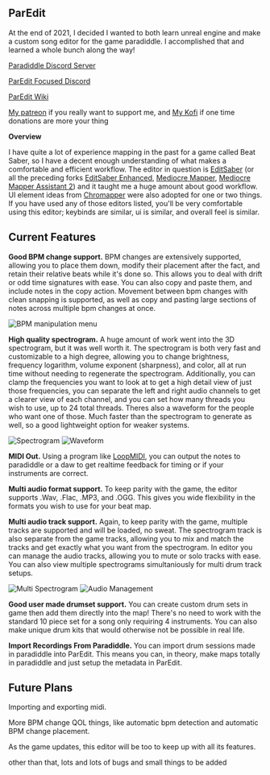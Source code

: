 ## ParEdit

At the end of 2021, I decided I wanted to both learn unreal engine and make a custom song editor for the game paradiddle. I accomplished that and learned a whole bunch along the way!

[Paradiddle Discord Server](https://discord.gg/paradiddle)

[ParEdit Focused Discord](https://discord.gg/htRPdy9PkX)

[ParEdit Wiki](https://github.com/CANA-Dan/ParEdit/wiki)

[My patreon](patreon.com/CanaDan) if you really want to support me, and [My Kofi](https://ko-fi.com/canadan) if one time donations are more your thing



**Overview**

I have quite a lot of experience mapping in the past for a game called Beat Saber, so I have a decent enough understanding of what makes a comfortable and efficient workflow. The editor in question is [EditSaber](https://github.com/Ikeiwa/EditSaber) (or all the preceding forks [EditSaber Enhanced](https://github.com/permissionBRICK/EditSaberEnhanced), [Mediocre Mapper](https://github.com/squeaksies/MediocreMapper/releases), [Mediocre Mapper Assistant 2](https://git.bsmg.dev/Top_Cat/MediocreMapAssistant2)) and it taught me a huge amount about good workflow. UI element ideas from [Chromapper](https://github.com/Caeden117/ChroMapper) were also adopted for one or two things. If you have used any of those editors listed, you'll be very comfortable using this editor; keybinds are similar, ui is similar, and overall feel is similar.

## Current Features

**Good BPM change support.** BPM changes are extensively supported, allowing you to place them down, modify their placement after the fact, and retain their relative beats while it's done so. This allows you to deal with drift or odd time signatures with ease. You can also copy and paste them, and include notes in the copy action. Movement between bpm changes with clean snapping is supported, as well as copy and pasting large sections of notes across multiple bpm changes at once.

![BPM manipulation menu](https://user-images.githubusercontent.com/24213630/171141109-946b0f4c-2599-45a0-99f1-9b349fa38670.png)

**High quality spectrogram.** A huge amount of work went into the 3D spectrogram, but it was well worth it. The spectrogram is both very fast and customizable to a high degree, allowing you to change brightness, frequency logarithm, volume exponent (sharpness), and color, all at run time without needing to regenerate the spectrogram. Additionally, you can clamp the frequencies you want to look at to get a high detail view of just those frequencies, you can separate the left and right audio channels to get a clearer view of each channel, and you can set how many threads you wish to use, up to 24 total threads. Theres also a waveform for the people who want one of those. Much faster than the spectrogram to generate as well, so a good lightweight option for weaker systems.

![Spectrogram](https://user-images.githubusercontent.com/24213630/180401942-327719f7-b9c4-4832-96e9-14a866ab1cee.png)
![Waveform](https://user-images.githubusercontent.com/24213630/196630542-d22c6da2-0075-4d5e-af37-c2080746b1bd.png)

**MIDI Out.** Using a program like [LoopMIDI](https://www.tobias-erichsen.de/software/loopmidi.html), you can output the notes to paradiddle or a daw to get realtime feedback for timing or if your instruments are correct.

**Multi audio format support.** To keep parity with the game, the editor supports .Wav, .Flac, .MP3, and .OGG. This gives you wide flexibility in the formats you wish to use for your beat map.

**Multi audio track support.** Again, to keep parity with the game, multiple tracks are supported and will be loaded, no sweat. The spectrogram track is also separate from the game tracks, allowing you to mix and match the tracks and get exactly what you want from the spectrogram. In editor you can manage the audio tracks, allowing you to mute or solo tracks with ease. You can also view multiple spectrograms simultaniously for multi drum track setups.

![Multi Spectrogram](https://user-images.githubusercontent.com/24213630/196630920-f69f4d59-da90-4018-8b38-1bfda85dca6d.png)
![Audio Management](https://user-images.githubusercontent.com/24213630/196630938-d5231130-c952-41c6-843f-5f7085c61519.png)

**Good user made drumset support.** You can create custom drum sets in game then add them directly into the map! There's no need to work with the standard 10 piece set for a song only requiring 4 instruments. You can also make unique drum kits that would otherwise not be possible in real life.

**Import Recordings From Paradiddle.** You can import drum sessions made in paradiddle into ParEdit. This means you can, in theory, make maps totally in paradiddle and just setup the metadata in ParEdit.

## Future Plans

Importing and exporting midi.

More BPM change QOL things, like automatic bpm detection and automatic BPM change placement.

As the game updates, this editor will be too to keep up with all its features.

other than that, lots and lots of bugs and small things to be added
